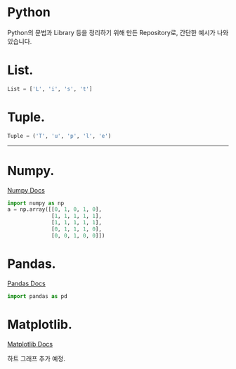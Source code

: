 # Python

Python의 문법과 Library 등을 정리하기 위해 만든 Repository로, 간단한 예시가 나와있습니다.

# List.
```Python
List = ['L', 'i', 's', 't']
```

# Tuple.
```Python
Tuple = ('T', 'u', 'p', 'l', 'e')
```

---

# Numpy.
[Numpy Docs](https://numpy.org/doc/)

```Python
import numpy as np
a = np.array([[0, 1, 0, 1, 0],
              [1, 1, 1, 1, 1],
              [1, 1, 1, 1, 1],
              [0, 1, 1, 1, 0],
              [0, 0, 1, 0, 0]])
```

# Pandas.
[Pandas Docs](https://pandas.pydata.org/docs/index.html)

```Python
import pandas as pd
```

# Matplotlib.
[Matplotlib Docs](https://matplotlib.org/stable/index.html)

하트 그래프 추가 예정.

